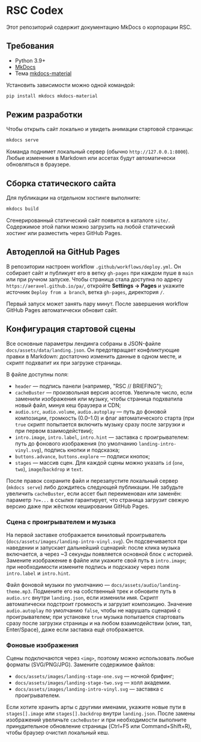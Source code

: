 # RSC Codex

Этот репозиторий содержит документацию MkDocs о корпорации RSC.

## Требования
- Python 3.9+
- [MkDocs](https://www.mkdocs.org/)
- Тема [mkdocs-material](https://squidfunk.github.io/mkdocs-material/)

Установить зависимости можно одной командой:

```bash
pip install mkdocs mkdocs-material
```

## Режим разработки
Чтобы открыть сайт локально и увидеть анимации стартовой страницы:

```bash
mkdocs serve
```

Команда поднимет локальный сервер (обычно `http://127.0.0.1:8000`). Любые изменения в Markdown или ассетах будут автоматически обновляться в браузере.

## Сборка статического сайта
Для публикации на отдельном хостинге выполните:

```bash
mkdocs build
```

Сгенерированный статический сайт появится в каталоге `site/`. Содержимое этой папки можно загрузить на любой статический хостинг или разместить через GitHub Pages.

## Автодеплой на GitHub Pages
В репозитории настроен workflow `.github/workflows/deploy.yml`. Он собирает сайт и публикует его в ветку `gh-pages` при каждом пуше в `main` или при ручном запуске. Чтобы страница стала доступна по адресу `https://aeravel.github.io/pa/`, откройте **Settings → Pages** и укажите источник `Deploy from a branch`, ветка `gh-pages`, директория `/`.

Первый запуск может занять пару минут. После завершения workflow GitHub Pages автоматически обновит сайт.

## Конфигурация стартовой сцены
Все основные параметры лендинга собраны в JSON-файле `docs/assets/data/landing.json`. Он предотвращает конфликтующие правки в Markdown: достаточно изменить данные в одном месте, и скрипт подхватит их при загрузке страницы.

В файле доступны поля:

- `header` — подпись панели (например, "RSC // BRIEFING");
- `cacheBuster` — произвольная версия ассетов. Увеличьте число, если заменили изображения или музыку, чтобы страница подхватила новый файл, минуя кеш браузера и CDN;
- `audio.src`, `audio.volume`, `audio.autoplay` — путь до фоновой композиции, громкость (0.0–1.0) и флаг автоматического старта (при `true` скрипт попытается включить музыку сразу после загрузки и при первом взаимодействии);
- `intro.image`, `intro.label`, `intro.hint` — заставка с проигрывателем: путь до фонового изображения (по умолчанию `landing-intro-vinyl.svg`), подпись кнопки и подсказка;
- `buttons.advance`, `buttons.explore` — подписи кнопок;
- `stages` — массив сцен. Для каждой сцены можно указать `id` (`one`, `two`), `image`/`backdrop` и `text`.

После правок сохраните файл и перезапустите локальный сервер (`mkdocs serve`) либо дождитесь следующей публикации. Не забудьте увеличить `cacheBuster`, если ассет был переименован или заменён: параметр `?v=...` в ссылке гарантирует, что страница загрузит свежую версию даже при жёстком кешировании GitHub Pages.

### Сцена с проигрывателем и музыка
На первой заставке отображается виниловый проигрыватель (`docs/assets/images/landing-intro-vinyl.svg`). Он подсвечивается при наведении и запускает дальнейший сценарий: после клика музыка включается, а через ~3 секунды появляется основной блок с историей. Замените изображение в файле или укажите свой путь в `intro.image`; при необходимости измените подпись и подсказку через поля `intro.label` и `intro.hint`.

Файл фоновой музыки по умолчанию — `docs/assets/audio/landing-theme.mp3`. Подмените его на собственный трек и обновите путь в `audio.src` внутри `landing.json`, если изменили имя. Скрипт автоматически подстроит громкость и загрузит композицию. Значение `audio.autoplay` по умолчанию `false`, чтобы не нарушать сценарий с проигрывателем; при установке `true` музыка попытается стартовать сразу после загрузки страницы и на любом взаимодействии (клик, тап, Enter/Space), даже если заставка ещё отображается.

### Фоновые изображения
Сцены подключаются через `<img>`, поэтому можно использовать любые форматы (SVG/PNG/JPG). Замените содержимое файлов:

- `docs/assets/images/landing-stage-one.svg` — ночной брифинг;
- `docs/assets/images/landing-stage-two.svg` — холл академии.
- `docs/assets/images/landing-intro-vinyl.svg` — заставка с проигрывателем.

Если хотите хранить арты с другими именами, укажите новые пути в `stages[].image` или `stages[].backdrop` внутри `landing.json`. После замены изображений увеличьте `cacheBuster` и при необходимости выполните принудительное обновление страницы (Ctrl+F5 или Command+Shift+R), чтобы браузер очистил локальный кеш.
